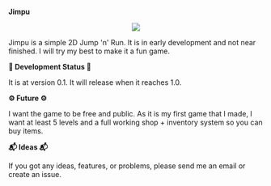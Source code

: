 **Jimpu**
<div align="center">
  <img src="[https://github.com/user-attachments/assets/368e17bb-06be-481a-8769-387896ade241](https://github.com/ZOCK-Games/Jimpu-0.1/blob/8b5c6e1c9ff06e14b44603a6879207d75d7fdadf/Assets/Image/Baggroudn.png)" />
</div>

Jimpu is a simple 2D Jump 'n' Run.
It is in early development and
not near finished. I will try my best
to make it a fun game.

**🚧 Development Status 🚧**

It is at version 0.1. It will release
when it reaches 1.0.

**⚙️ Future ⚙️**

I want the game to be free and public.
As it is my first game that I made, I want
at least 5 levels and a full working shop +
inventory system so you can buy items.

**📬 Ideas 📬**

If you got any ideas, features, or problems,
please send me an email or create an issue.


